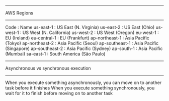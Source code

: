 ***********
AWS Regions
***********

Code           : Name
us-east-1      : US East (N. Virginia)
us-east-2      : US East (Ohio)
us-west-1      : US West (N. California)
us-west-2      : US West (Oregon)
eu-west-1      : EU (Ireland)
eu-central-1   : EU (Frankfurt)
ap-northeast-1 : Asia Pacific (Tokyo)
ap-northeast-2 : Asia Pacific (Seoul)
ap-southeast-1 : Asia Pacific (Singapore)
ap-southeast-2 : Asia Pacific (Sydney)
ap-south-1     : Asia Pacific (Mumbai)
sa-east-1      : South America (São Paulo)

*************************************
Asynchronous vs synchronous execution
*************************************
When you execute something asynchronously, you can move on to another task before it finishes
When you execute something synchronously, you wait for it to finish before moving on to another task
